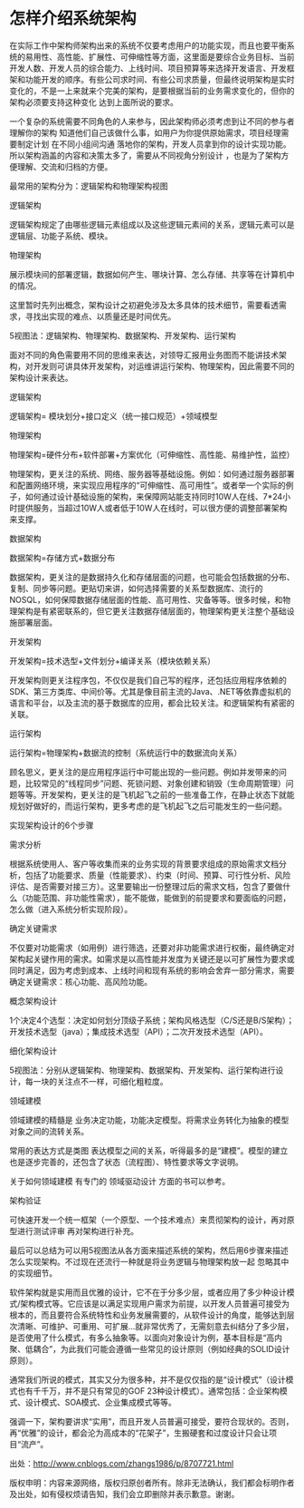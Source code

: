 # 怎样介绍系统架构



在实际工作中架构师架构出来的系统不仅要考虑用户的功能实现，而且也要平衡系统的易用性、高性能、扩展性、可伸缩性等方面，这里面是要综合业务目标、当前开发人数、开发人员的综合能力、上线时间、项目预算等来选择开发语言、开发框架和功能开发的顺序。有些公司求时间、有些公司求质量，但最终说明架构是实时变化的，不是一上来就来个完美的架构，是要根据当前的业务需求变化的，但你的架构必须要支持这种变化 达到上面所说的要求。



一个复杂的系统需要不同角色的人来参与，因此架构师必须考虑到让不同的参与者理解你的架构 知道他们自己该做什么事，如用户为你提供原始需求，项目经理需要制定计划 在不同小组间沟通 落地你的架构，开发人员拿到你的设计实现功能。所以架构涵盖的内容和决策太多了，需要从不同视角分别设计 ，也是为了架构方便理解、交流和归档的方便。


最常用的架构分为：逻辑架构和物理架构视图

逻辑架构


逻辑架构规定了由哪些逻辑元素组成以及这些逻辑元素间的关系，逻辑元素可以是逻辑层、功能子系统、模块。



物理架构


展示模块间的部署逻辑，数据如何产生、哪块计算、怎么存储、共享等在计算机中的情况。

 

这里暂时先列出概念，架构设计之初避免涉及太多具体的技术细节，需要看透需求，寻找出实现的难点、以质量还是时间优先。


5视图法：逻辑架构、物理架构、数据架构、开发架构、运行架构






面对不同的角色需要用不同的思维来表达，对领导汇报用业务图而不能讲技术架构，对开发则可讲具体开发架构，对运维讲运行架构、物理架构，因此需要不同的架构设计来表达。


逻辑架构


逻辑架构= 模块划分+接口定义（统一接口规范）+领域模型


物理架构


物理架构=硬件分布+软件部署+方案优化（可伸缩性、高性能、易维护性，监控）



物理架构，更关注的系统、网络、服务器等基础设施。例如：如何通过服务器部署和配置网络环境，来实现应用程序的“可伸缩性、高可用性”。或者举一个实际的例子，如何通过设计基础设施的架构，来保障网站能支持同时10W人在线、7*24小时提供服务，当超过10W人或者低于10W人在线时，可以很方便的调整部署架构来支撑。


数据架构


数据架构=存储方式+数据分布



数据架构，更关注的是数据持久化和存储层面的问题，也可能会包括数据的分布、复制、同步等问题。更贴切来讲，如何选择需要的关系型数据库、流行的NOSQL，如何保障数据存储层面的性能、高可用性、灾备等等。很多时候，和物理架构是有紧密联系的，但它更关注数据存储层面的，物理架构更关注整个基础设施部署层面。


开发架构


开发架构=技术选型+文件划分+编译关系（模块依赖关系）



开发架构则更关注程序包，不仅仅是我们自己写的程序，还包括应用程序依赖的SDK、第三方类库、中间价等。尤其是像目前主流的Java、.NET等依靠虚拟机的语言和平台，以及主流的基于数据库的应用，都会比较关注。和逻辑架构有紧密的关联。


运行架构


运行架构=物理架构+数据流的控制（系统运行中的数据流向关系）



顾名思义，更关注的是应用程序运行中可能出现的一些问题。例如并发带来的问题，比较常见的“线程同步”问题、死锁问题、对象创建和销毁（生命周期管理）问题等等。开发架构，更关注的是飞机起飞之前的一些准备工作，在静止状态下就能规划好做好的，而运行架构，更多考虑的是飞机起飞之后可能发生的一些问题。


实现架构设计的6个步骤

需求分析


根据系统使用人、客户等收集而来的业务实现的背景要求组成的原始需求文档分析，包括了功能要求、质量（性能要求）、约束（时间、预算、可行性分析、风险评估、是否需要对接三方）。这里要输出一份整理过后的需求文档，包含了要做什么（功能范围、非功能性需求），能不能做，能做到的前提要求和要面临的问题，怎么做（进入系统分析实现阶段）。


确定关键需求


不仅要对功能需求（如用例）进行筛选，还要对非功能需求进行权衡，最终确定对架构起关键作用的需求。如需求是以高性能并发度为关键还是以可扩展性为要求或同时满足，因为考虑到成本、上线时间和现有系统的影响会舍弃一部分需求，需要确定关键需求：核心功能、高风险功能。


概念架构设计


1个决定4个选型：决定如何划分顶级子系统；架构风格选型（C/S还是B/S架构）；开发技术选型（java）；集成技术选型（API）；二次开发技术选型（API）。


细化架构设计


5视图法：分别从逻辑架构、物理架构、数据架构、开发架构、运行架构进行设计，每一块的关注点不一样，可细化粗粒度。


领域建模


领域建模的精髓是 业务决定功能，功能决定模型。将需求业务转化为抽象的模型对象之间的流转关系。



常用的表达方式是类图 表达模型之间的关系，听得最多的是“建模”。模型的建立也是逐步完善的，还包含了状态（流程图）、特性要求等文字说明。



关于如何领域建模 有专门的 领域驱动设计 方面的书可以参考。


架构验证


可快速开发一个统一框架（一个原型、一个技术难点）来贯彻架构的设计，再对原型进行测试评审 再对架构进行补充。 



最后可以总结为可以用5视图法从各方面来描述系统的架构，然后用6步骤来描述怎么实现架构。不过现在还流行一种就是将业务逻辑与物理架构放一起 忽略其中的实现细节。 



软件架构就是实用而且优雅的设计，它不在于分多少层，或者应用了多少种设计模式/架构模式等。它应该是以满足实现用户需求为前提，以开发人员普遍可接受为根本的，而且要符合系统特性和业务发展需要的，从软件设计的角度，能够达到层次清晰、可维护、可重用、可扩展…就非常优秀了，无需刻意去纠结分了多少层，是否使用了什么模式，有多么抽象等。以面向对象设计为例，基本目标是“高内聚、低耦合”，为此我们可能会遵循一些常见的设计原则（例如经典的SOLID设计原则）。



通常我们所说的模式，其实又分为很多种，并不是仅仅指的是“设计模式”（设计模式也有千千万，并不是只有常见的GOF 23种设计模式）。通常包括：企业架构模式、设计模式、SOA模式、企业集成模式等等。



强调一下，架构要讲求“实用”，而且开发人员普遍可接受，要符合现状的。否则，再“优雅”的设计，都会沦为高成本的“花架子”，生搬硬套和过度设计只会让项目“流产”。



出处：http://www.cnblogs.com/zhangs1986/p/8707721.html



版权申明：内容来源网络，版权归原创者所有。除非无法确认，我们都会标明作者及出处，如有侵权烦请告知，我们会立即删除并表示歉意。谢谢。